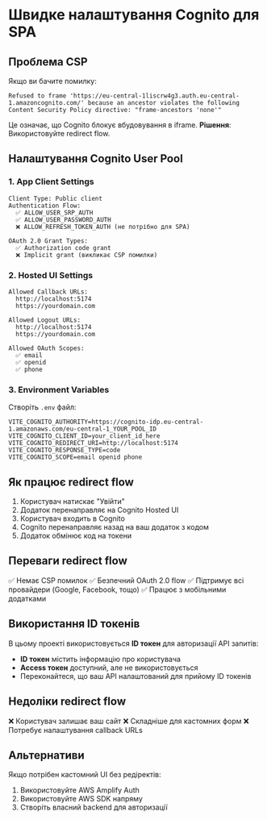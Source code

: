 # Швидке налаштування Cognito для SPA

## Проблема CSP
Якщо ви бачите помилку:
```
Refused to frame 'https://eu-central-1liscrw4g3.auth.eu-central-1.amazoncognito.com/' because an ancestor violates the following Content Security Policy directive: "frame-ancestors 'none'"
```

Це означає, що Cognito блокує вбудовування в iframe. **Рішення**: Використовуйте redirect flow.

## Налаштування Cognito User Pool

### 1. App Client Settings
```
Client Type: Public client
Authentication Flow: 
  ✅ ALLOW_USER_SRP_AUTH
  ✅ ALLOW_USER_PASSWORD_AUTH
  ❌ ALLOW_REFRESH_TOKEN_AUTH (не потрібно для SPA)

OAuth 2.0 Grant Types:
  ✅ Authorization code grant
  ❌ Implicit grant (викликає CSP помилки)
```

### 2. Hosted UI Settings
```
Allowed Callback URLs: 
  http://localhost:5174
  https://yourdomain.com

Allowed Logout URLs:
  http://localhost:5174
  https://yourdomain.com

Allowed OAuth Scopes:
  ✅ email
  ✅ openid
  ✅ phone
```

### 3. Environment Variables
Створіть `.env` файл:
```env
VITE_COGNITO_AUTHORITY=https://cognito-idp.eu-central-1.amazonaws.com/eu-central-1_YOUR_POOL_ID
VITE_COGNITO_CLIENT_ID=your_client_id_here
VITE_COGNITO_REDIRECT_URI=http://localhost:5174
VITE_COGNITO_RESPONSE_TYPE=code
VITE_COGNITO_SCOPE=email openid phone
```

## Як працює redirect flow

1. Користувач натискає "Увійти"
2. Додаток перенаправляє на Cognito Hosted UI
3. Користувач входить в Cognito
4. Cognito перенаправляє назад на ваш додаток з кодом
5. Додаток обмінює код на токени

## Переваги redirect flow

✅ Немає CSP помилок
✅ Безпечний OAuth 2.0 flow
✅ Підтримує всі провайдери (Google, Facebook, тощо)
✅ Працює з мобільними додатками

## Використання ID токенів

В цьому проекті використовується **ID токен** для авторизації API запитів:

- **ID токен** містить інформацію про користувача
- **Access токен** доступний, але не використовується
- Переконайтеся, що ваш API налаштований для прийому ID токенів

## Недоліки redirect flow

❌ Користувач залишає ваш сайт
❌ Складніше для кастомних форм
❌ Потребує налаштування callback URLs

## Альтернативи

Якщо потрібен кастомний UI без редіректів:
1. Використовуйте AWS Amplify Auth
2. Використовуйте AWS SDK напряму
3. Створіть власний backend для авторизації
